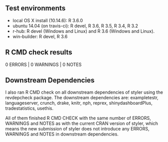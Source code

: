 ## Test environments

* local OS X install (10.14.6): R 3.6.0
* ubuntu 14.04 (on travis-ci): R devel, R 3.6, R 3.5, R 3.4, R 3.2
* r-hub: R devel (Windows and Linux) and R 3.6 (Windows and Linux).
* win-builder: R devel, R 3.6 

## R CMD check results

0 ERRORS | 0 WARNINGS | 0 NOTES

## Downstream Dependencies

I also ran R CMD check on all downstream dependencies of styler using the 
revdepcheck package. The 
downstream dependencies are: exampletestr, languageserver, crunch, 
drake, knitr, nph, reprex, shinydashboardPlus, tradestatistics, usethis.

All of them finished R CMD CHECK with the same number of ERRORS, WARNINGS and 
NOTES as with the current CRAN version of styler, which means the new 
submission of styler does not introduce any ERRORS, WARNINGS and NOTES in 
downstream dependencies.
